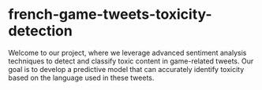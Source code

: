 # french-game-tweets-toxicity-detection
 Welcome to our project, where we leverage advanced sentiment analysis techniques to detect and classify toxic content in game-related tweets. Our goal is to develop a predictive model that can accurately identify toxicity based on the language used in these tweets.
